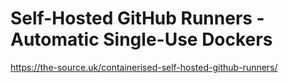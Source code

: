 # Self-Hosted GitHub Runners - Automatic Single-Use Dockers
https://the-source.uk/containerised-self-hosted-github-runners/
